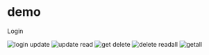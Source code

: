 # demo
Login

![login](https://user-images.githubusercontent.com/127776981/234065511-470596d5-74a5-4ec8-9bd5-083d65476097.png)
update
![update](https://user-images.githubusercontent.com/127776981/234065617-55b0475d-c0b3-4b9e-aa05-18458b5b4f98.png)
read
![get](https://user-images.githubusercontent.com/127776981/234065661-ffa72ac3-72d0-4b6b-ab0d-75f13cc0caf6.png)
delete
![delete](https://user-images.githubusercontent.com/127776981/234065733-b517c7bf-ab66-4287-a71e-962d723ad5f0.png)
readall
![getall](https://user-images.githubusercontent.com/127776981/234066250-0e73b716-2988-43f8-a949-713ba4f562f3.png)
